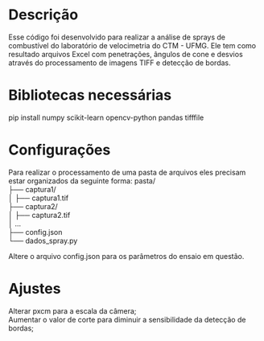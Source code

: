 # Descrição
Esse código foi desenvolvido para realizar a análise de sprays de combustível do laboratório de velocimetria do CTM - UFMG. Ele tem como resultado arquivos Excel com penetrações, ângulos de cone e desvios através do processamento de imagens TIFF e detecção de bordas.

# Bibliotecas necessárias
pip install numpy scikit-learn opencv-python pandas tifffile

# Configurações
Para realizar o processamento de uma pasta de arquivos eles precisam estar organizados da seguinte forma:
pasta/  
├── captura1/  
│   ├── captura1.tif  
├── captura2/  
│   ├── captura2.tif  
│   ...  
├── config.json  
└── dados_spray.py  

Altere o arquivo config.json para os parâmetros do ensaio em questão.  

# Ajustes

Alterar pxcm para a escala da câmera;  
Aumentar o valor de corte para diminuir a sensibilidade da detecção de bordas;  
